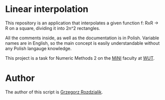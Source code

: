 # Linear interpolation
This repository is an application that interpolates a given function f: RxR -> R on a square, dividing it into 2n^2 rectangles.

All the comments inside, as well as the documentation is in Polish. Variable names are in English, so the main concept is easily understandable without any Polish langauge knowledge.

This project is a task for Numeric Methods 2 on the [MiNI](http://www.mini.pw.edu.pl/tikiwiki/) faculty at [WUT](https://www.pw.edu.pl/).

# Author
The author of this script is [Grzegorz Rozdzialik](voreny.gelio@gmail.com).